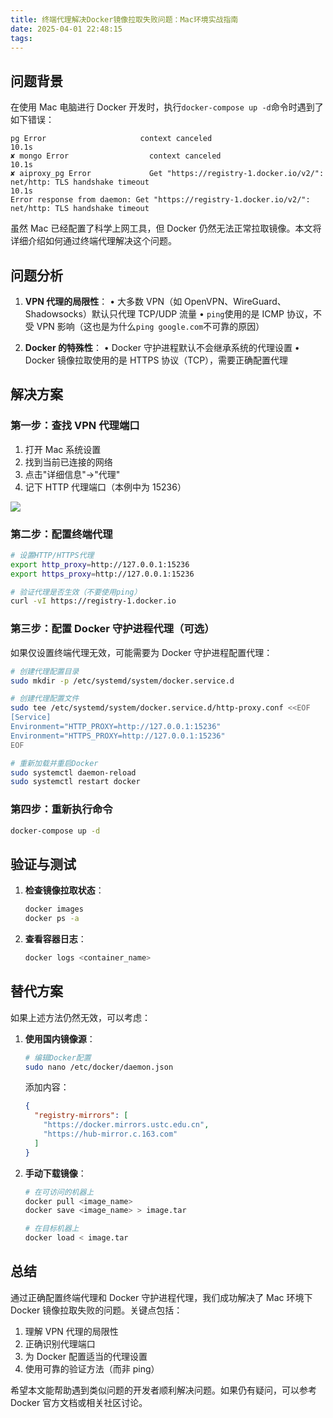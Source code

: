 ```yaml
---
title: 终端代理解决Docker镜像拉取失败问题：Mac环境实战指南
date: 2025-04-01 22:48:15
tags:
---
```


## 问题背景

在使用 Mac 电脑进行 Docker 开发时，执行`docker-compose up -d`命令时遇到了如下错误：

```
pg Error                     context canceled                                                                                                                                                                                                                           10.1s
✘ mongo Error                  context canceled                                                                                                                                                                                                                           10.1s
✘ aiproxy_pg Error             Get "https://registry-1.docker.io/v2/": net/http: TLS handshake timeout                                                                                                                                                                    10.1s
Error response from daemon: Get "https://registry-1.docker.io/v2/": net/http: TLS handshake timeout
```

虽然 Mac 已经配置了科学上网工具，但 Docker 仍然无法正常拉取镜像。本文将详细介绍如何通过终端代理解决这个问题。

## 问题分析

1. **VPN 代理的局限性**：
   • 大多数 VPN（如 OpenVPN、WireGuard、Shadowsocks）默认只代理 TCP/UDP 流量
   • `ping`使用的是 ICMP 协议，不受 VPN 影响（这也是为什么`ping google.com`不可靠的原因）

2. **Docker 的特殊性**：
   • Docker 守护进程默认不会继承系统的代理设置
   • Docker 镜像拉取使用的是 HTTPS 协议（TCP），需要正确配置代理

## 解决方案

### 第一步：查找 VPN 代理端口

1. 打开 Mac 系统设置
2. 找到当前已连接的网络
3. 点击"详细信息"→"代理"
4. 记下 HTTP 代理端口（本例中为 15236）

![](issue.png)

### 第二步：配置终端代理

```bash
# 设置HTTP/HTTPS代理
export http_proxy=http://127.0.0.1:15236
export https_proxy=http://127.0.0.1:15236

# 验证代理是否生效（不要使用ping）
curl -vI https://registry-1.docker.io
```

### 第三步：配置 Docker 守护进程代理（可选）

如果仅设置终端代理无效，可能需要为 Docker 守护进程配置代理：

```bash
# 创建代理配置目录
sudo mkdir -p /etc/systemd/system/docker.service.d

# 创建代理配置文件
sudo tee /etc/systemd/system/docker.service.d/http-proxy.conf <<EOF
[Service]
Environment="HTTP_PROXY=http://127.0.0.1:15236"
Environment="HTTPS_PROXY=http://127.0.0.1:15236"
EOF

# 重新加载并重启Docker
sudo systemctl daemon-reload
sudo systemctl restart docker
```

### 第四步：重新执行命令

```bash
docker-compose up -d
```

## 验证与测试

1. **检查镜像拉取状态**：

   ```bash
   docker images
   docker ps -a
   ```

2. **查看容器日志**：
   ```bash
   docker logs <container_name>
   ```

## 替代方案

如果上述方法仍然无效，可以考虑：

1. **使用国内镜像源**：

   ```bash
   # 编辑Docker配置
   sudo nano /etc/docker/daemon.json
   ```

   添加内容：

   ```json
   {
     "registry-mirrors": [
       "https://docker.mirrors.ustc.edu.cn",
       "https://hub-mirror.c.163.com"
     ]
   }
   ```

2. **手动下载镜像**：

   ```bash
   # 在可访问的机器上
   docker pull <image_name>
   docker save <image_name> > image.tar

   # 在目标机器上
   docker load < image.tar
   ```

## 总结

通过正确配置终端代理和 Docker 守护进程代理，我们成功解决了 Mac 环境下 Docker 镜像拉取失败的问题。关键点包括：

1. 理解 VPN 代理的局限性
2. 正确识别代理端口
3. 为 Docker 配置适当的代理设置
4. 使用可靠的验证方法（而非 ping）

希望本文能帮助遇到类似问题的开发者顺利解决问题。如果仍有疑问，可以参考 Docker 官方文档或相关社区讨论。
